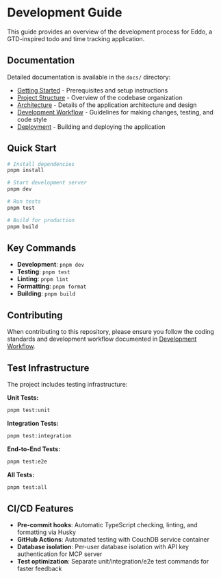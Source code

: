 # Development Guide

This guide provides an overview of the development process for Eddo, a GTD-inspired todo and time tracking application.

## Documentation

Detailed documentation is available in the `docs/` directory:

- [Getting Started](docs/01_getting-started.md) - Prerequisites and setup instructions
- [Project Structure](docs/02_project-structure.md) - Overview of the codebase organization
- [Architecture](docs/03_architecture.md) - Details of the application architecture and design
- [Development Workflow](docs/04_development-workflow.md) - Guidelines for making changes, testing, and code style
- [Deployment](docs/05_deployment.md) - Building and deploying the application

## Quick Start

```bash
# Install dependencies
pnpm install

# Start development server
pnpm dev

# Run tests
pnpm test

# Build for production
pnpm build
```

## Key Commands

- **Development**: `pnpm dev`
- **Testing**: `pnpm test`
- **Linting**: `pnpm lint`
- **Formatting**: `pnpm format`
- **Building**: `pnpm build`

## Contributing

When contributing to this repository, please ensure you follow the coding standards and development workflow documented in [Development Workflow](docs/04_development-workflow.md).

## Test Infrastructure

The project includes testing infrastructure:

**Unit Tests:**
```bash
pnpm test:unit
```

**Integration Tests:** 
```bash
pnpm test:integration
```

**End-to-End Tests:**
```bash
pnpm test:e2e
```

**All Tests:**
```bash
pnpm test:all
```

## CI/CD Features

- **Pre-commit hooks**: Automatic TypeScript checking, linting, and formatting via Husky
- **GitHub Actions**: Automated testing with CouchDB service container
- **Database isolation**: Per-user database isolation with API key authentication for MCP server
- **Test optimization**: Separate unit/integration/e2e test commands for faster feedback